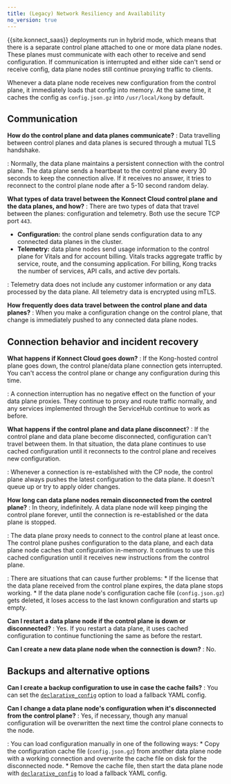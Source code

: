 ```yaml
---
title: (Legacy) Network Resiliency and Availability
no_version: true
---
```

<!-- vale off -->
{{site.konnect_saas}} deployments run in hybrid mode, which means that there is
a separate control plane attached to one or more data plane nodes. These planes
must communicate with each other to receive and send configuration. If
communication is interrupted and either side can't send or receive config, data
plane nodes still continue proxying traffic to clients.

Whenever a data plane node receives new configuration from the control plane,
it immediately loads that config into memory. At the same time, it caches
the config as `config.json.gz` into `/usr/local/kong` by default.

## Communication

**How do the control plane and data planes communicate?**
: Data travelling between control planes and data planes is secured through a
mutual TLS handshake.

: Normally, the data plane maintains a persistent connection with the control
plane. The data plane sends a heartbeat to the control plane every 30 seconds to
keep the connection alive. If it receives no answer, it tries to reconnect to the
control plane node after a 5-10 second random delay.

**What types of data travel between the Konnect Cloud control plane and the data planes, and how?**
: There are two types of data that travel between the planes: configuration
and telemetry. Both use the secure TCP port `443`.
  * **Configuration:** the control plane sends configuration data to any connected
  data planes in the cluster.
  * **Telemetry:** data plane nodes send usage information to the control plane
  for Vitals and for account billing. Vitals tracks aggregate traffic by
  service, route, and the consuming application. For billing, Kong tracks the
  number of services, API calls, and active dev portals.

: Telemetry data does not include any customer information or any data processed
by the data plane. All telemetry data is encrypted using mTLS.

**How frequently does data travel between the control plane and data planes?**
: When you make a configuration change on the control plane, that change is
immediately pushed to any connected data plane nodes.

## Connection behavior and incident recovery

**What happens if Konnect Cloud goes down?**
: If the Kong-hosted control plane goes down, the control plane/data plane
connection gets interrupted. You can't access the control plane or
change any configuration during this time.

: A connection interruption has no negative effect on the function of your
data plane proxies. They continue to proxy and route traffic normally, and any
services implemented through the ServiceHub continue to work as before.

**What happens if the control plane and data plane disconnect**?
: If the control plane and data plane become disconnected, configuration can't
travel between them. In that situation, the data plane continues to use cached
configuration until it reconnects to the control plane and receives new
configuration.

: Whenever a connection is re-established with the CP node, the control plane
always pushes the latest configuration to the data plane. It doesn't queue up
or try to apply older changes.

**How long can data plane nodes remain disconnected from the control plane?**
: In theory, indefinitely. A data plane node will keep pinging the
control plane forever, until the connection is re-established or the data plane
is stopped.

: The data plane proxy needs to connect to the control plane at least once.
The control plane pushes configuration to the data plane, and each data plane
node caches that configuration in-memory. It continues to use this cached
configuration until it receives new instructions from the control plane.

: There are situations that can cause further problems:
    * If the license that the data plane received from the control plane expires,
    the data plane stops working.
    * If the data plane node's configuration cache file (`config.json.gz`)
     gets deleted, it loses access to the last known configuration and starts
     up empty.

**Can I restart a data plane node if the control plane is down or disconnected?**
: Yes. If you restart a data plane, it uses cached configuration to continue
functioning the same as before the restart.

**Can I create a new data plane node when the connection is down?**
: No.

## Backups and alternative options

**Can I create a backup configuration to use in case the cache fails?**
: You can set the [`declarative_config`](/gateway/latest/reference/configuration/#declarative_config)
option to load a fallback YAML config.

**Can I change a data plane node's configuration when it's disconnected from the control plane?**
: Yes, if necessary, though any manual configuration will be overwritten the next
time the control plane connects to the node.

: You can load configuration manually in one of the following ways:
    * Copy the configuration cache file (`config.json.gz`) from another data
    plane node with a working connection and overwrite the cache file on disk
    for the disconnected node.
    * Remove the cache file, then start the data plane node with
    [`declarative_config`](/gateway/latest/reference/configuration/#declarative_config)
     to load a fallback YAML config.
